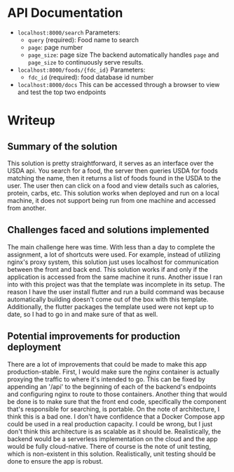 # API Documentation
- `localhost:8000/search`
    Parameters:
    - `query` (required): Food name to search
    - `page`: page number
    - `page_size`: page size
    The backend automatically handles `page` and `page_size` to continuously serve results.
- `localhost:8000/foods/{fdc_id}`
    Parameters:
    - `fdc_id` (required): food database id number
- `localhost:8000/docs`
    This can be accessed through a browser to view and test the top two endpoints

# Writeup
## Summary of the solution
This solution is pretty straightforward, it serves as an interface over the USDA api. You search for a food, the server then queries USDA for foods matching the name, then it returns a list of foods found in the USDA to the user. The user then can click on a food and view details such as calories, protein, carbs, etc. This solution works when deployed and run on a local machine, it does not support being run from one machine and accessed from another.
## Challenges faced and solutions implemented
The main challenge here was time. With less than a day to complete the assignment, a lot of shortcuts were used. For example, instead of utilizing nginx's proxy system, this solution just uses localhost for communication between the front and back end. This solution works if and only if the application is accessed from the same machine it runs.
Another issue I ran into with this project was that the template was incomplete in its setup. The reason I have the user install flutter and run a build command was because automatically building doesn't come out of the box with this template. Additionally, the flutter packages the template used were not kept up to date, so I had to go in and make sure of that as well.
## Potential improvements for production deployment
There are a lot of improvements that could be made to make this app production-stable. First, I would make sure the nginx container is actually proxying the traffic to where it's intended to go. This can be fixed by appending an '/api' to the beginning of each of the backend's endpoints and configuring nginx to route to those containers.
Another thing that would be done is to make sure that the front end code, specifically the component that's responsible for searching, is portable.
On the note of architecture, I think this is a bad one. I don't have confidence that a Docker Compose app could be used in a real production capacity. I could be wrong, but I just don't think this architecture is as scalable as it should be. Realistically, the backend would be a serverless implementation on the cloud and the app would be fully cloud-native.
There of course is the note of unit testing, which is non-existent in this solution. Realistically, unit testing should be done to ensure the app is robust.